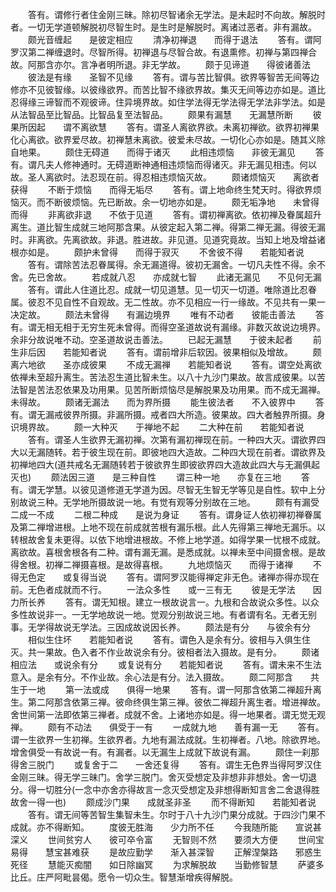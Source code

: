 <!-- { "loadSidebar": true } -->
　　答有。谓修行者住金刚三昧。除初尽智诸余无学法。是未起时不向故。解脱时者。一切无学道顿解脱初尽智生时。是生时是解脱时。离诸过恶者。非有漏故。
　　颇光音缠起　　是彼定相应
　　清净初禅退　　而得于退法
　　答有。谓阿罗汉第二禅缠退时。尽智所得。初禅退与尽智合故。有退熏修。初禅与第四禅合故。阿那含亦尔。言净者明所退。非无学故。
　　颇于见谛道　　得彼诸善法
　　彼法是有缘　　圣智不见缘
　　答有。谓与苦比智俱。欲界等智苦无间等边修亦不见彼智缘。以彼缘欲界。而苦比智不缘欲界故。集灭无间等边亦如是。道比忍得缘三谛智而不观彼谛。住异境界故。如住学法得无学法得无学法非学法。如是从法智品至比智品。比智品复至法智品。
　　颇果有漏慧　　无漏慧所断
　　彼果所因起　　谓不离欲慧
　　答有。谓圣人离欲界欲。未离初禅欲。欲界初禅果化心离欲。欲界爱尽故。初禅慧未离欲。彼爱未尽故。一切化心亦如是。随其义除自地果。
　　颇住无碍道　　而得于诸灭
　　此相违烦恼　　非彼无漏见
　　答有。谓凡夫人修神通时。无碍道断神通相违烦恼而得诸灭。非无漏见相违。何以故。圣人离欲时。法忍现在前。得忍相违烦恼灭故。
　　颇诸烦恼灭　　离欲者获得
　　不断于烦恼　　而得无垢尽
　　答有。谓上地命终生梵天时。得欲界烦恼灭。而不断彼烦恼。先已断故。余一切地亦如是。
　　颇无垢净地　　未曾得而得
　　非离欲非退　　不依于见道
　　答有。谓初禅离欲。依初禅及眷属超升离生。道比智生成就三地阿那含果。从彼定起入第二禅。得第二禅无漏。得彼无漏时。非离欲。先离欲故。非退。胜进故。非见道。见道究竟故。当知上地及增益诸根亦如是。
　　颇护未曾得　　而得于寂灭
　　不舍彼不得　　若能知者说
　　答有。谓除苦法忍眷属得。余无漏道得。彼初无漏舍。一切凡夫性不得。余不舍。先已舍故。
　　若成就八忍　　亦成就七智
　　此诸无漏见　　不见何无漏
　　答有。谓此人住道比忍。成就一切见道慧。见一切灭一切道。唯除道比忍眷属。彼忍不见自性不自观故。无二性故。亦不见相应一行一缘故。不见共有一果一决定故。
　　颇法未曾得　　有漏边境界
　　唯有不动者　　彼能击善法
　　答有。谓无相无相于无穷生死未曾得。而得空圣道故说有漏缘。非数灭故说边境界。余非分故说唯不动。空圣道故说击善法。
　　已起无漏慧　　于彼未起者
　　前生非后因　　若能知者说
　　答有。谓前增非后软因。彼果相似及增故。
　　颇离六地欲　　圣亦成彼果
　　不成无漏禅　　若能知者说
　　答有。谓空处离欲依禅未至超升离生。苦法忍生道比智未生。以八十九沙门果故。故言成彼果。以苦法智是苦法忍依果及功用果。见苦所断烦恼尽是解脱果及功用果。而不成无漏禅。未得故。
　　颇诸无漏法　　而为界所摄
　　能生彼法者　　不入彼界中
　　答有。谓无漏戒彼界所摄。非漏所摄。戒者四大所造。彼果故。四大者触界所摄。身识境界故。
　　颇一大种灭　　于禅地不起
　　二大种在前　　若能知者说
　　答有。谓圣人生欲界无漏初禅。次第有漏初禅现在前。一种四大灭。谓欲界四大以无漏随转。若于彼生现在前。即彼地四大造故。二种四大现在前者。谓欲界及初禅地四大(道共戒名无漏随转若于彼欲界生即彼欲界四大造故此四大与无漏俱起灭也)
　　颇法因三道　　是三种自性
　　谓三种一地　　亦复在三地
　　答有。谓无学慧。以彼见道修道无学道为因。尽智无生智无学等见是自性。软中上分别故说三种。无学地所摄故说一地。有觉有观等分别故在三地。
　　颇有有漏受　　二成一不成
　　二根二种成　　是说为身证
　　答有。谓身证人依初禅初禅眷属及第二禅增进根。上地不现在前成就苦根有漏乐根。此人先得第三禅地无漏乐。以转根故舍复未更得。以依下地增进根故。不修上地学道。如得学果一忧根不成就。离欲故。喜根舍根各有二种。谓有漏无漏。是悉成就。以禅未至中间摄舍根。是故得舍根。初禅二禅摄喜根。是故得喜根。
　　九地烦恼灭　　而得于诸禅
　　不得无色定　　或复得当说
　　答有。谓阿罗汉能得禅定非无色。诸禅亦得亦现在前。无色者成就而不行。
　　一法众多性　　或一三有无
　　彼是无学法　　因力所长养
　　答有。谓无知根。建立一根故说言一。九根和合故说众多性。以众多性故说非一。一无学地故说一地。觉观分别故说三地。有者谓有名。无者无别事。无学得故说无学法。三因成故说因长养。
　　颇法是有分　　与彼余有分
　　相似生住坏　　若能知者说
　　答有。谓色入是余有分。彼相与入俱生住灭。共一果故。色入者不作业故说余有分。彼相者法入摄故。是有分。
　　颇诸相应法　　或说余有分
　　或复说有分　　若能知者说
　　答有。谓未来不生法意入。是余有分。不作业故。余心法是有分。法入摄故。
　　颇二阿那含　　共生于一地
　　第一法或成　　俱得一地果
　　答有。谓一阿那含依第二禅超升离生。第二阿那含依第三禅。彼命终俱生第三禅。彼依二禅超升离生者。增进禅故。舍世间第一法即依第三禅者。成就不舍。上诸地亦如是。得一地果者。谓无觉无观禅。
　　颇有不动法　　俱受于一有
　　一成就九地　　善有漏一无
　　答有。谓一生欲界一生初禅。生欲界者。九地有漏法成就。生初禅者。八地。除欲界地。增舍俱受一有故说一有。有漏者。以无漏生上成就下故说有漏。
　　颇住一刹那　　得舍三脱门
　　或复舍于二　　一舍还复得
　　答有。谓生无色界当得阿罗汉住金刚三昧。得无学三昧门。舍学三脱门。舍灭受想定及非想非非想处。舍一切退分。得一切胜分(一念中亦舍亦得故言一念灭受想定及非想得断知言舍二舍退得胜故舍一得一也)
　　颇成沙门果　　成就圣非圣
　　而不得断知　　若能知者说
　　答有。谓无间等苦智生集智未生。尔时于八十九沙门果分成就。于四沙门果不成就。亦不得断知。
　　度彼无胜海　　少力所不任
　　今我随所能　　宣说甚深义
　　世间贫穷人　　彼可卒令富
　　无智则不然　　要须大方便
　　世间宝易得　　慧宝甚难获
　　是故应勤学　　渐入甚深智
　　正解涅槃路　　邪惑生死径
　　慧能灭痴闇　　如日除幽冥
　　为求解脱故　　当勤修智慧
　　萨婆多比丘。庄严阿毗昙偈。愿令一切众生。智慧渐增疾得解脱。


